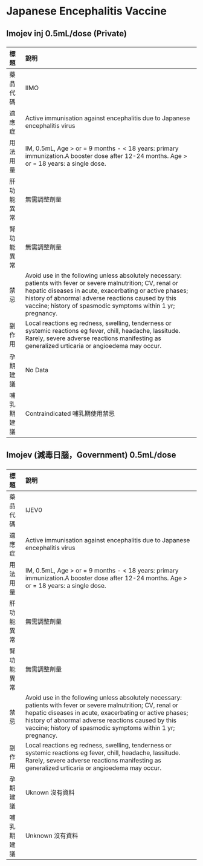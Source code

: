 # Japanese Encephalitis Vaccine

## Imojev inj 0.5mL/dose (Private)

##### 

| 標題       | 說明                                                                                                                                                                                                                                                                                           |
|:-----------|:-----------------------------------------------------------------------------------------------------------------------------------------------------------------------------------------------------------------------------------------------------------------------------------------------|
| 藥品代碼   | IIMO                                                                                                                                                                                                                                                                                           |
| 適應症     | Active immunisation against encephalitis due to Japanese encephalitis virus                                                                                                                                                                                                                    |
| 用法用量   | IM, 0.5mL, Age > or = 9 months - < 18 years: primary immunization.A booster dose after 12-24 months. Age > or = 18 years: a single dose.                                                                                                                                                       |
| 肝功能異常 | 無需調整劑量                                                                                                                                                                                                                                                                                   |
| 腎功能異常 | 無需調整劑量                                                                                                                                                                                                                                                                                   |
| 禁忌       | Avoid use in the following unless absolutely necessary: patients with fever or severe malnutrition; CV, renal or hepatic diseases in acute, exacerbating or active phases; history of abnormal adverse reactions caused by this vaccine; history of spasmodic symptoms within 1 yr; pregnancy. |
| 副作用     | Local reactions eg redness, swelling, tenderness or systemic reactions eg fever, chill, headache, lassitude. Rarely, severe adverse reactions manifesting as generalized urticaria or angioedema may occur.                                                                                    |
| 孕期建議   | No Data                                                                                                                                                                                                                                                                                        |
| 哺乳期建議 | Contraindicated 哺乳期使用禁忌                                                                                                                                                                                                                                                                 |

## Imojev (減毒日腦，Government) 0.5mL/dose

##### 

| 標題       | 說明                                                                                                                                                                                                                                                                                           |
|:-----------|:-----------------------------------------------------------------------------------------------------------------------------------------------------------------------------------------------------------------------------------------------------------------------------------------------|
| 藥品代碼   | IJEV0                                                                                                                                                                                                                                                                                          |
| 適應症     | Active immunisation against encephalitis due to Japanese encephalitis virus                                                                                                                                                                                                                    |
| 用法用量   | IM, 0.5mL, Age > or = 9 months - < 18 years: primary immunization.A booster dose after 12-24 months. Age > or = 18 years: a single dose.                                                                                                                                                       |
| 肝功能異常 | 無需調整劑量                                                                                                                                                                                                                                                                                   |
| 腎功能異常 | 無需調整劑量                                                                                                                                                                                                                                                                                   |
| 禁忌       | Avoid use in the following unless absolutely necessary: patients with fever or severe malnutrition; CV, renal or hepatic diseases in acute, exacerbating or active phases; history of abnormal adverse reactions caused by this vaccine; history of spasmodic symptoms within 1 yr; pregnancy. |
| 副作用     | Local reactions eg redness, swelling, tenderness or systemic reactions eg fever, chill, headache, lassitude. Rarely, severe adverse reactions manifesting as generalized urticaria or angioedema may occur.                                                                                    |
| 孕期建議   | Uknown 沒有資料                                                                                                                                                                                                                                                                                |
| 哺乳期建議 | Unknown 沒有資料                                                                                                                                                                                                                                                                               |

